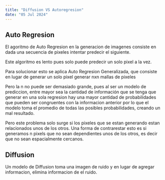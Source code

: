 ```yaml
---
title: "Diffusion VS Autoregresion"
date: "05 Jul 2024"
---
```


## Auto Regresion

El agoritmo de Auto Regresion en la generacion de imagenes consiste en dada una secuencia de pixeles intentar predecir el siguiente.

Este algoritmo es lento pues solo puede predecir un solo pixel a la vez.

Para solucionar esto se aplica Auto Regresion Generalizada, que consiste en lugar de generar un solo pixel generar nxn mallas de pixeles

Pero la n no puede ser demasiado grande, pues al ser un modelo de prediccion, entre mayor sea la cantidad de información que se tenga que generar en una sola regresion hay una mayor cantidad de probabilidades que pueden ser congruentes con la informacion anterior
por lo que el modelo toma el promedio de todas las posibles probabilidades, creando un mal resultado.

Pero este problema solo surge si los pixeles que se estan generando estan relacionados unos de los otros. Una forma de contrarestar esto es si generamos n pixels que no sean dependientes unos de los otros, es decir que no sean espacialmente cercanos.

## Diffusion

Un modelo de Diffusion toma una imagen de ruido y en lugar de agregar informacion, elimina informacion de el ruido.
